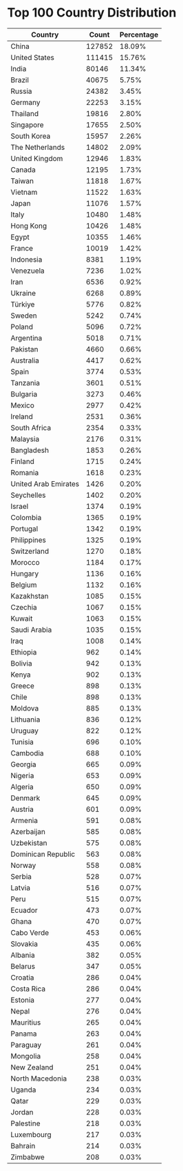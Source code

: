 # Top 100 Country Distribution
| Country | Count | Percentage |
|----|----|----|
| China | 127852 | 18.09% |
| United States | 111415 | 15.76% |
| India | 80146 | 11.34% |
| Brazil | 40675 | 5.75% |
| Russia | 24382 | 3.45% |
| Germany | 22253 | 3.15% |
| Thailand | 19816 | 2.80% |
| Singapore | 17655 | 2.50% |
| South Korea | 15957 | 2.26% |
| The Netherlands | 14802 | 2.09% |
| United Kingdom | 12946 | 1.83% |
| Canada | 12195 | 1.73% |
| Taiwan | 11818 | 1.67% |
| Vietnam | 11522 | 1.63% |
| Japan | 11076 | 1.57% |
| Italy | 10480 | 1.48% |
| Hong Kong | 10426 | 1.48% |
| Egypt | 10355 | 1.46% |
| France | 10019 | 1.42% |
| Indonesia | 8381 | 1.19% |
| Venezuela | 7236 | 1.02% |
| Iran | 6536 | 0.92% |
| Ukraine | 6268 | 0.89% |
| Türkiye | 5776 | 0.82% |
| Sweden | 5242 | 0.74% |
| Poland | 5096 | 0.72% |
| Argentina | 5018 | 0.71% |
| Pakistan | 4660 | 0.66% |
| Australia | 4417 | 0.62% |
| Spain | 3774 | 0.53% |
| Tanzania | 3601 | 0.51% |
| Bulgaria | 3273 | 0.46% |
| Mexico | 2977 | 0.42% |
| Ireland | 2531 | 0.36% |
| South Africa | 2354 | 0.33% |
| Malaysia | 2176 | 0.31% |
| Bangladesh | 1853 | 0.26% |
| Finland | 1715 | 0.24% |
| Romania | 1618 | 0.23% |
| United Arab Emirates | 1426 | 0.20% |
| Seychelles | 1402 | 0.20% |
| Israel | 1374 | 0.19% |
| Colombia | 1365 | 0.19% |
| Portugal | 1342 | 0.19% |
| Philippines | 1325 | 0.19% |
| Switzerland | 1270 | 0.18% |
| Morocco | 1184 | 0.17% |
| Hungary | 1136 | 0.16% |
| Belgium | 1132 | 0.16% |
| Kazakhstan | 1085 | 0.15% |
| Czechia | 1067 | 0.15% |
| Kuwait | 1063 | 0.15% |
| Saudi Arabia | 1035 | 0.15% |
| Iraq | 1008 | 0.14% |
| Ethiopia | 962 | 0.14% |
| Bolivia | 942 | 0.13% |
| Kenya | 902 | 0.13% |
| Greece | 898 | 0.13% |
| Chile | 898 | 0.13% |
| Moldova | 885 | 0.13% |
| Lithuania | 836 | 0.12% |
| Uruguay | 822 | 0.12% |
| Tunisia | 696 | 0.10% |
| Cambodia | 688 | 0.10% |
| Georgia | 665 | 0.09% |
| Nigeria | 653 | 0.09% |
| Algeria | 650 | 0.09% |
| Denmark | 645 | 0.09% |
| Austria | 601 | 0.09% |
| Armenia | 591 | 0.08% |
| Azerbaijan | 585 | 0.08% |
| Uzbekistan | 575 | 0.08% |
| Dominican Republic | 563 | 0.08% |
| Norway | 558 | 0.08% |
| Serbia | 528 | 0.07% |
| Latvia | 516 | 0.07% |
| Peru | 515 | 0.07% |
| Ecuador | 473 | 0.07% |
| Ghana | 470 | 0.07% |
| Cabo Verde | 453 | 0.06% |
| Slovakia | 435 | 0.06% |
| Albania | 382 | 0.05% |
| Belarus | 347 | 0.05% |
| Croatia | 286 | 0.04% |
| Costa Rica | 286 | 0.04% |
| Estonia | 277 | 0.04% |
| Nepal | 276 | 0.04% |
| Mauritius | 265 | 0.04% |
| Panama | 263 | 0.04% |
| Paraguay | 261 | 0.04% |
| Mongolia | 258 | 0.04% |
| New Zealand | 251 | 0.04% |
| North Macedonia | 238 | 0.03% |
| Uganda | 234 | 0.03% |
| Qatar | 229 | 0.03% |
| Jordan | 228 | 0.03% |
| Palestine | 218 | 0.03% |
| Luxembourg | 217 | 0.03% |
| Bahrain | 214 | 0.03% |
| Zimbabwe | 208 | 0.03% |
